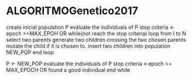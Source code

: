 # ALGORITMOGenetico2017


create inicial population P
evaluate the individuals of P
stop criteria <- epoch >=MAX_EPOH OR 
while(not reach the stop criteria)
  loop from l to N
   select two parents
   generate two children crossing the two chosen parents
    mutate the child if it is chosen to.
   insert two children into population NEW_PQP
  end loop

 P <- NEW_POP
 evaluate the individuals of P
 stop criteria <-epoch >= MAX_EPOCH OR found a good individual
end while
